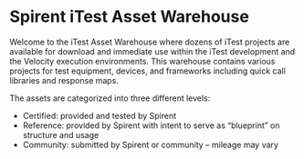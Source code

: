 # Spirent iTest Asset Warehouse

Welcome to the iTest Asset Warehouse where dozens of iTest projects are available for download and immediate use within the iTest development and the Velocity execution environments. This warehouse contains various projects for test equipment, devices, and frameworks including quick call libraries and response maps.

The assets are categorized into three different levels:
- Certified:  provided and tested by Spirent
- Reference:  provided by Spirent with intent to serve as “blueprint” on structure and usage
- Community:  submitted by Spirent or community – mileage may vary        
